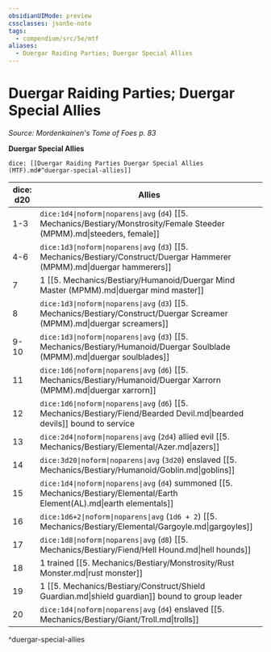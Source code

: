 ```yaml
---
obsidianUIMode: preview
cssclasses: json5e-note
tags:
  - compendium/src/5e/mtf
aliases:
  - Duergar Raiding Parties; Duergar Special Allies
---
```

# Duergar Raiding Parties; Duergar Special Allies
*Source: Mordenkainen's Tome of Foes p. 83* 

**Duergar Special Allies**

`dice: [[Duergar Raiding Parties Duergar Special Allies (MTF).md#^duergar-special-allies]]`

| dice: d20 | Allies |
|-----------|--------|
| 1-3 | `dice:1d4\|noform\|noparens\|avg` (`d4`) [[5. Mechanics/Bestiary/Monstrosity/Female Steeder (MPMM).md\|steeders, female]] |
| 4-6 | `dice:1d3\|noform\|noparens\|avg` (`d3`) [[5. Mechanics/Bestiary/Construct/Duergar Hammerer (MPMM).md\|duergar hammerers]] |
| 7 | 1 [[5. Mechanics/Bestiary/Humanoid/Duergar Mind Master (MPMM).md\|duergar mind master]] |
| 8 | `dice:1d3\|noform\|noparens\|avg` (`d3`) [[5. Mechanics/Bestiary/Construct/Duergar Screamer (MPMM).md\|duergar screamers]] |
| 9-10 | `dice:1d3\|noform\|noparens\|avg` (`d3`) [[5. Mechanics/Bestiary/Humanoid/Duergar Soulblade (MPMM).md\|duergar soulblades]] |
| 11 | `dice:1d6\|noform\|noparens\|avg` (`d6`) [[5. Mechanics/Bestiary/Humanoid/Duergar Xarrorn (MPMM).md\|duergar xarrorn]] |
| 12 | `dice:1d6\|noform\|noparens\|avg` (`d6`) [[5. Mechanics/Bestiary/Fiend/Bearded Devil.md\|bearded devils]] bound to service |
| 13 | `dice:2d4\|noform\|noparens\|avg` (`2d4`) allied evil [[5. Mechanics/Bestiary/Elemental/Azer.md\|azers]] |
| 14 | `dice:3d20\|noform\|noparens\|avg` (`3d20`) enslaved [[5. Mechanics/Bestiary/Humanoid/Goblin.md\|goblins]] |
| 15 | `dice:1d4\|noform\|noparens\|avg` (`d4`) summoned [[5. Mechanics/Bestiary/Elemental/Earth Element(AL).md\|earth elementals]] |
| 16 | `dice:1d6+2\|noform\|noparens\|avg` (`1d6 + 2`) [[5. Mechanics/Bestiary/Elemental/Gargoyle.md\|gargoyles]] |
| 17 | `dice:1d8\|noform\|noparens\|avg` (`d8`) [[5. Mechanics/Bestiary/Fiend/Hell Hound.md\|hell hounds]] |
| 18 | 1 trained [[5. Mechanics/Bestiary/Monstrosity/Rust Monster.md\|rust monster]] |
| 19 | 1 [[5. Mechanics/Bestiary/Construct/Shield Guardian.md\|shield guardian]] bound to group leader |
| 20 | `dice:1d4\|noform\|noparens\|avg` (`d4`) enslaved [[5. Mechanics/Bestiary/Giant/Troll.md\|trolls]] |
^duergar-special-allies
